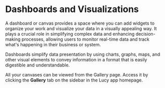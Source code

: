 # Dashboards and Visualizations

A dashboard or canvas provides a space where you can add widgets to organize your work and visualize your data in a visually appealing way. It plays a crucial role in simplifying complex data and enhancing decision-making processes, allowing users to monitor real-time data and track what's happening in their business or system.&#x20;

Dashboards simplify data presentation by using charts, graphs, maps, and other visual elements to convey information in a format that is easily digestible and understandable.

All your canvases can be viewed from the Gallery page. Access it by clicking the **Gallery** tab on the sidebar in the Lucy app homepage.
